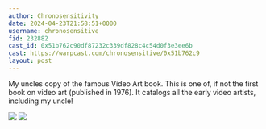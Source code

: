 ```yaml
---
author: Chronosensitivity
date: 2024-04-23T21:58:51+0000
username: chronosensitive
fid: 232882
cast_id: 0x51b762c90df87232c339df828c4c54d0f3e3ee6b
cast: https://warpcast.com/chronosensitive/0x51b762c9
layout: post
---
```

My uncles copy of the famous Video Art book. This is one of, if not the first book on video art (published in 1976). It catalogs all the early video artists, including my uncle!  

![](https://imagedelivery.net/BXluQx4ige9GuW0Ia56BHw/9944a1e5-b3c9-4384-10ee-d3b89f4c6300/original)
![](https://imagedelivery.net/BXluQx4ige9GuW0Ia56BHw/aae4438e-0e18-4538-92db-e232913f7900/original)